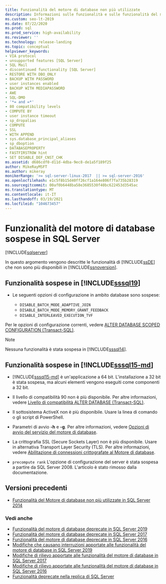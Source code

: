 ```yaml
---
title: Funzionalità del motore di database non più utilizzate
description: Informazioni sulle funzionalità e sulle funzionalità del motore di database non più disponibili in SQL Server 2019 (15. x), SQL Server 2016 (13. x) e versioni precedenti.
ms.custom: seo-lt-2019
ms.date: 07/22/2020
ms.prod: sql
ms.prod_service: high-availability
ms.reviewer: ''
ms.technology: release-landing
ms.topic: conceptual
helpviewer_keywords:
- VIA protocol
- unsupported features [SQL Server]
- SQL Mail
- discontinued functionality [SQL Server]
- RESTORE WITH DBO_ONLY
- BACKUP WITH PASSWORD
- user instances enabled
- BACKUP WITH MEDIAPASSWORD
- AWE
- SQL-DMO
- '*= and =*'
- 80 compatibility levels
- COMPUTE BY
- user instance timeout
- sp_dropalias
- COMPUTE
- SSL
- WITH APPEND
- sys.database_principal_aliases
- sp_dboption
- DATABASEPROPERTY
- FASTFIRSTROW hint
- SET DISABLE_DEF_CNST_CHK
ms.assetid: d686cdf0-d11d-4dba-9ec8-de1a5f189f25
author: MikeRayMSFT
ms.author: mikeray
monikerRange: '>= sql-server-linux-2017  || >= sql-server-2016'
ms.openlocfilehash: e1c5f8b15d40ff26cf1a164e806f7fa735b28319
ms.sourcegitcommit: 00af0b6448ba58e3685530f40bc622453d3545ac
ms.translationtype: MT
ms.contentlocale: it-IT
ms.lasthandoff: 03/19/2021
ms.locfileid: "104673457"
---
```

# <a name="discontinued-database-engine-functionality-in-sql-server"></a>Funzionalità del motore di database sospese in SQL Server
[!INCLUDE[sqlserver](../includes/applies-to-version/sqlserver.md)]

  In questo argomento vengono descritte le funzionalità di [!INCLUDE[ssDE](../includes/ssde-md.md)] che non sono più disponibili in [!INCLUDE[ssnoversion](../includes/ssnoversion-md.md)].  

## <a name="discontinued-features-in-sssql19"></a>Funzionalità sospese in [!INCLUDE[sssql19](../includes/sssql19-md.md)]  

- Le seguenti opzioni di configurazione in ambito database sono sospese:

  - `DISABLE_BATCH_MODE_ADAPTIVE_JOIN`
  - `DISABLE_BATCH_MODE_MEMORY_GRANT_FEEDBACK`
  - `DISABLE_INTERLEAVED_EXECUTION_TVF`

Per le opzioni di configurazione correnti, vedere [ALTER DATABASE SCOPED CONFIGURATION (Transact-SQL)](../t-sql/statements/alter-database-scoped-configuration-transact-sql.md).

>[!NOTE]
>Nessuna funzionalità è stata sospesa in [!INCLUDE[sssql14](../includes/sssql17-md.md)].

## <a name="discontinued-features-in-sssql15-md"></a>Funzionalità sospese in [!INCLUDE[sssql15-md](../includes/sssql16-md.md)]

- [!INCLUDE[sssql15-md](../includes/sssql16-md.md)] è un'applicazione a 64 bit. L'installazione a 32 bit è stata sospesa, ma alcuni elementi vengono eseguiti come componenti a 32 bit.  

- Il livello di compatibilità 90 non è più disponibile. Per altre informazioni, vedere [Livello di compatibilità ALTER DATABASE &#40;Transact-SQL&#41;](../t-sql/statements/alter-database-transact-sql-compatibility-level.md).  

- Il sottosistema ActiveX non è più disponibile. Usare la linea di comando o gli script di PowerShell.

- Parametri di avvio **-h** e **-g**. Per altre informazioni, vedere [Opzioni di avvio del servizio del motore di database](/previous-versions/sql/2014/database-engine/configure-windows/database-engine-service-startup-options?view=sql-server-2014&preserve-view=true).

- La crittografia SSL (Secure Sockets Layer) non è più disponibile. Usare in alternativa Transport Layer Security (TLS). Per altre informazioni, vedere [Abilitazione di connessioni crittografate al Motore di database](../database-engine/configure-windows/enable-encrypted-connections-to-the-database-engine.md).

- `precompute rank` L'opzione di configurazione del server è stata sospesa a partire da SQL Server 2008. L'articolo è stato rimosso dalla documentazione.

## <a name="previous-versions"></a>Versioni precedenti

- [Funzionalità del Motore di database non più utilizzate in SQL Server 2014](/previous-versions/sql/2014/database-engine/discontinued-database-engine-functionality-in-sql-server-2016?view=sql-server-2014&preserve-view=true)

### <a name="see-also"></a>Vedi anche

- [Funzionalità del motore di database deprecate in SQL Server 2019](deprecated-database-engine-features-in-sql-server-version-15.md)
- [Funzionalità del motore di database deprecate in SQL Server 2017](deprecated-database-engine-features-in-sql-server-2017.md)
- [Funzionalità del motore di database deprecate in SQL Server 2016](../database-engine/deprecated-database-engine-features-in-sql-server-2016.md)
- [Modifiche che causano interruzioni apportate alle funzionalità del motore di database in SQL Server 2019](breaking-changes-to-database-engine-features-in-sql-server-version-15.md)
- [Modifiche di rilievo apportate alle funzionalità del motore di database in SQL Server 2017](breaking-changes-to-database-engine-features-in-sql-server-2017.md)
- [Modifiche di rilievo apportate alle funzionalità del motore di database in SQL Server 2016](breaking-changes-to-database-engine-features-in-sql-server-2016.md)
- [Funzionalità deprecate nella replica di SQL Server](../relational-databases/replication/deprecated-features-in-sql-server-replication.md)